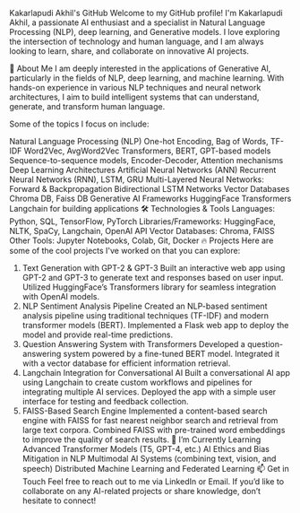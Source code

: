 Kakarlapudi Akhil's GitHub
Welcome to my GitHub profile! I'm Kakarlapudi Akhil, a passionate AI enthusiast and a specialist in Natural Language Processing (NLP), deep learning, and Generative models. I love exploring the intersection of technology and human language, and I am always looking to learn, share, and collaborate on innovative AI projects.

🚀 About Me
I am deeply interested in the applications of Generative AI, particularly in the fields of NLP, deep learning, and machine learning. With hands-on experience in various NLP techniques and neural network architectures, I aim to build intelligent systems that can understand, generate, and transform human language.

Some of the topics I focus on include:

Natural Language Processing (NLP)
One-hot Encoding, Bag of Words, TF-IDF
Word2Vec, AvgWord2Vec
Transformers, BERT, GPT-based models
Sequence-to-sequence models, Encoder-Decoder, Attention mechanisms
Deep Learning Architectures
Artificial Neural Networks (ANN)
Recurrent Neural Networks (RNN), LSTM, GRU
Multi-Layered Neural Networks: Forward & Backpropagation
Bidirectional LSTM Networks
Vector Databases
Chroma DB, Faiss DB
Generative AI Frameworks
HuggingFace Transformers
Langchain for building applications
🛠 Technologies & Tools
Languages: Python, SQL, TensorFlow, PyTorch
Libraries/Frameworks: HuggingFace, NLTK, SpaCy, Langchain, OpenAI API
Vector Databases: Chroma, FAISS
Other Tools: Jupyter Notebooks, Colab, Git, Docker
🔥 Projects
Here are some of the cool projects I've worked on that you can explore:

1. Text Generation with GPT-2 & GPT-3
Built an interactive web app using GPT-2 and GPT-3 to generate text and responses based on user input.
Utilized HuggingFace’s Transformers library for seamless integration with OpenAI models.
2. NLP Sentiment Analysis Pipeline
Created an NLP-based sentiment analysis pipeline using traditional techniques (TF-IDF) and modern transformer models (BERT).
Implemented a Flask web app to deploy the model and provide real-time predictions.
3. Question Answering System with Transformers
Developed a question-answering system powered by a fine-tuned BERT model.
Integrated it with a vector database for efficient information retrieval.
4. Langchain Integration for Conversational AI
Built a conversational AI app using Langchain to create custom workflows and pipelines for integrating multiple AI services.
Deployed the app with a simple user interface for testing and feedback collection.
5. FAISS-Based Search Engine
Implemented a content-based search engine with FAISS for fast nearest neighbor search and retrieval from large text corpora.
Combined FAISS with pre-trained word embeddings to improve the quality of search results.
🌱 I’m Currently Learning
Advanced Transformer Models (T5, GPT-4, etc.)
AI Ethics and Bias Mitigation in NLP
Multimodal AI Systems (combining text, vision, and speech)
Distributed Machine Learning and Federated Learning
📫 Get in Touch
Feel free to reach out to me via LinkedIn or Email.
If you’d like to collaborate on any AI-related projects or share knowledge, don’t hesitate to connect!
